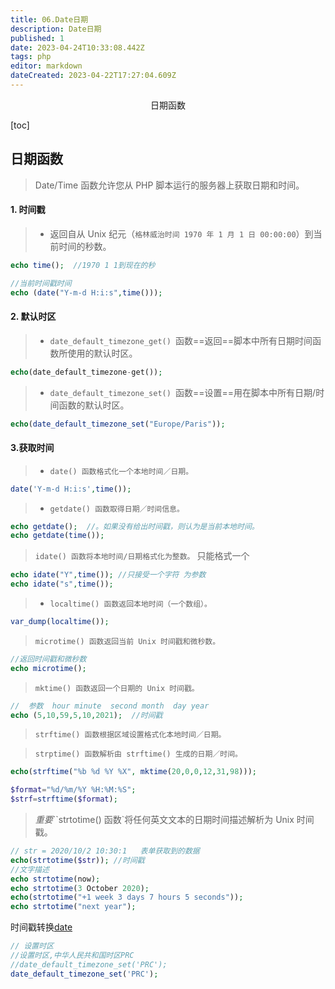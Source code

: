 ```yaml
---
title: 06.Date日期
description: Date日期
published: 1
date: 2023-04-24T10:33:08.442Z
tags: php
editor: markdown
dateCreated: 2023-04-22T17:27:04.609Z
---
```


<center>日期函数</center>

[toc]

## 日期函数

> Date/Time 函数允许您从 PHP 脚本运行的服务器上获取日期和时间。



#### 1. 时间戳

> * 返回自从 Unix 纪元（`格林威治时间 1970 年 1 月 1 日 00:00:00`）到当前时间的秒数。

```php
echo time();  //1970 1 1到现在的秒

//当前时间戳时间
echo (date("Y-m-d H:i:s",time()));
```



#### 2. 默认时区

> * `date_default_timezone_get() `函数==返回==脚本中所有日期时间函数所使用的默认时区。

```php
echo(date_default_timezone-get());
```

> * `date_default_timezone_set() `函数==设置==用在脚本中所有日期/时间函数的默认时区。

```php
echo(date_default_timezone_set("Europe/Paris"));
```



#### 3.获取时间

> * `date() 函数格式化一个本地时间／日期。`

```php
date('Y-m-d H:i:s',time());
```



> * `getdate() 函数取得日期／时间信息。` 

```php
echo getdate();  //。如果没有给出时间戳，则认为是当前本地时间。
echo getdate(time());
```



> `idate() 函数将本地时间/日期格式化为整数。` 只能格式一个

```php
echo idate("Y",time()); //只接受一个字符 为参数
echo idate("s",time());
```



> * `localtime() 函数返回本地时间（一个数组）。`

```php
var_dump(localtime());
```



> `microtime() 函数返回当前 Unix 时间戳和微秒数。`

```php
//返回时间戳和微秒数
echo microtime();
```



> `mktime() 函数返回一个日期的 Unix 时间戳。`

```php
//  参数  hour minute  second month  day year
echo (5,10,59,5,10,2021);  //时间戳
```



> ```
> strftime() 函数根据区域设置格式化本地时间／日期。
> ```

> ```
> strptime() 函数解析由 strftime() 生成的日期／时间。
> ```

```php
echo(strftime("%b %d %Y %X", mktime(20,0,0,12,31,98)));

$format="%d/%m/%Y %H:%M:%S";
$strf=strftime($format);
```



> *重要*``strtotime() 函数`将任何英文文本的日期时间描述解析为 Unix 时间戳。

```php
// str = 2020/10/2 10:30:1   表单获取到的数据
echo(strtotime($str)); //时间戳
//文字描述
echo strtotime(now);
echo strtotime(3 October 2020);
echo(strtotime("+1 week 3 days 7 hours 5 seconds"));
echo strtotime("next year");
```

时间戳转换[date](https://tool.lu/timestamp/)



```php
// 设置时区
//设置时区,中华人民共和国时区PRC
//date_default_timezone_set('PRC');
date_default_timezone_set('PRC');

```

